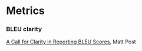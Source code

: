 # Metrics

### BLEU clarity

[A Call for Clarity in Reporting BLEU Scores](https://arxiv.org/abs/1804.08771), Matt Post